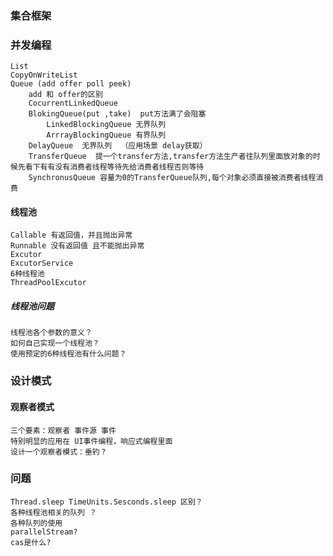 ### 集合框架

### 并发编程
    List
    CopyOnWriteList
    Queue (add offer poll peek)
        add 和 offer的区别
        CocurrentLinkedQueue
        BlokingQueue(put ,take)  put方法满了会阻塞
            LinkedBlockingQueue 无界队列
            ArrrayBlockingQueue 有界队列
        DelayQueue  无界队列  （应用场景 delay获取）
        TransferQueue  提一个transfer方法,transfer方法生产者往队列里面放对象的时候先看下有有没有消费者线程等待先给消费者线程否则等待
        SynchronusQueue 容量为0的TransferQueue队列,每个对象必须直接被消费者线程消费

#### 线程池
    Callable 有返回值，并且抛出异常
    Runnable 没有返回值 且不能抛出异常
    Excutor
    ExcutorService
    6种线程池
    ThreadPoolExcutor
##### 线程池问题
    线程池各个参数的意义？
    如何自己实现一个线程池？
    使用预定的6种线程池有什么问题？

### 设计模式
#### 观察者模式
    三个要素：观察者 事件源 事件  
    特别明显的应用在 UI事件编程，响应式编程里面
    设计一个观察者模式：垂钓？
### 问题
    Thread.sleep TimeUnits.Sesconds.sleep 区别？
    各种线程池相关的队列 ？
    各种队列的使用
    parallelStream?
    cas是什么?
